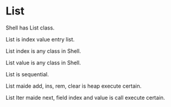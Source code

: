 # List

Shell has List class.

List is index value entry list.

List index is any class in Shell.

List value is any class in Shell.

List is sequential.

List maide add, ins, rem, clear is heap execute certain.

List Iter maide next, field index and value is call execute certain.